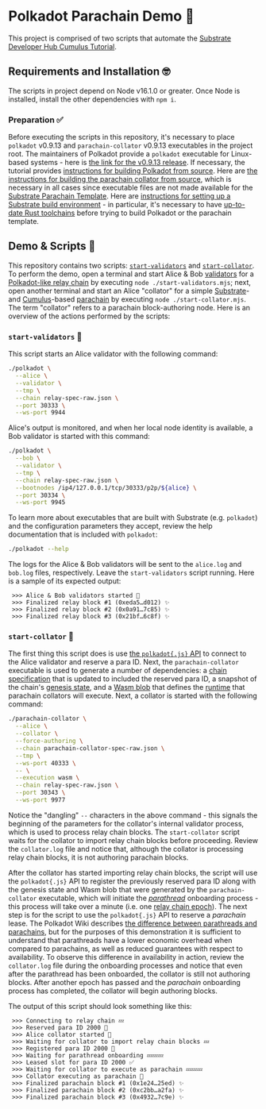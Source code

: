 # Polkadot Parachain Demo 🚀

This project is comprised of two scripts that automate the
[Substrate Developer Hub Cumulus Tutorial](https://docs.substrate.io/tutorials/v3/cumulus/start-relay/).

## Requirements and Installation 🤓

The scripts in project depend on Node v16.1.0 or greater. Once Node is installed, install the other dependencies with
`npm i`.

### Preparation ✅

Before executing the scripts in this repository, it's necessary to place `polkadot` v0.9.13 and `parachain-collator`
v0.9.13 executables in the project root. The maintainers of Polkadot provide a `polkadot` executable for Linux-based
systems - here is
[the link for the v0.9.13 release](https://github.com/paritytech/polkadot/releases/download/v0.9.13/polkadot). If
necessary, the tutorial provides
[instructions for building Polkadot from source](https://docs.substrate.io/tutorials/v3/cumulus/start-relay/#building-the-relay-chain-node).
Here are
[the instructions for building the parachain collator from source](https://docs.substrate.io/tutorials/v3/cumulus/start-relay/#building-the-parachain-template),
which is necessary in all cases since executable files are not made available for the
[Substrate Parachain Template](https://github.com/substrate-developer-hub/substrate-parachain-template/). Here are
[instructions for setting up a Substrate build environment](https://github.com/substrate-developer-hub/substrate-node-template/blob/main/docs/rust-setup.md) -
in particular, it's necessary to have
[up-to-date Rust toolchains](https://github.com/substrate-developer-hub/substrate-node-template/blob/main/docs/rust-setup.md#rust-developer-environment)
before trying to build Polkadot or the parachain template.

## Demo & Scripts 🎥

This repository contains two scripts: [`start-validators`](start-validators.mjs) and
[`start-collator`](start-collator.mjs). To perform the demo, open a terminal and start Alice & Bob
[validators](https://docs.substrate.io/v3/getting-started/glossary/#validator) for a
[Polkadot-like relay chain](https://wiki.polkadot.network/docs/learn-architecture) by executing
`node ./start-validators.mjs`; next, open another terminal and start an Alice "collator" for a simple
[Substrate](https://substrate.io/)- and [Cumulus](https://github.com/paritytech/cumulus)-based
[parachain](https://wiki.polkadot.network/docs/glossary#parachain) by executing `node ./start-collator.mjs`. The term
"collator" refers to a parachain block-authoring node. Here is an overview of the actions performed by the scripts:

### `start-validators` 👯

This script starts an Alice validator with the following command:

```sh
./polkadot \
  --alice \
  --validator \
  --tmp \
  --chain relay-spec-raw.json \
  --port 30333 \
  --ws-port 9944
```

Alice's output is monitored, and when her local node identity is available, a Bob validator is started with this
command:

```sh
./polkadot \
  --bob \
  --validator \
  --tmp \
  --chain relay-spec-raw.json \
  --bootnodes /ip4/127.0.0.1/tcp/30333/p2p/${alice} \
  --port 30334 \
  --ws-port 9945
```

To learn more about executables that are built with Substrate (e.g. `polkadot`) and the configuration parameters they
accept, review the help documentation that is included with `polkadot`:

```sh
./polkadot --help
```

The logs for the Alice & Bob validators will be sent to the `alice.log` and `bob.log` files, respectively. Leave the
`start-validators` script running. Here is a sample of its expected output:

```
 >>> Alice & Bob validators started 👯
 >>> Finalized relay block #1 (0xeda5…d012) ✨
 >>> Finalized relay block #2 (0x0a91…7c85) ✨
 >>> Finalized relay block #3 (0x21bf…6c8f) ✨
```

### `start-collator` 💃

The first thing this script does is use [the `polkadot{.js}` API](https://polkadot.js.org/docs/api) to connect to the
Alice validator and reserve a para ID. Next, the `parachain-collator` executable is used to generate a number of
dependencies: a [chain specification](https://docs.substrate.io/v3/runtime/chain-specs/) that is updated to included the
reserved para ID, a snapshot of the chain's
[genesis state](https://docs.substrate.io/v3/getting-started/glossary/#genesis-configuration), and a
[Wasm blob](https://docs.substrate.io/v3/getting-started/glossary/#webassembly-wasm) that defines the
[runtime](https://docs.substrate.io/v3/concepts/runtime/) that parachain collators will execute. Next, a collator is
started with the following command:

```sh
./parachain-collator \
  --alice \
  --collator \
  --force-authoring \
  --chain parachain-collator-spec-raw.json \
  --tmp \
  --ws-port 40333 \
  -- \
  --execution wasm \
  --chain relay-spec-raw.json \
  --port 30343 \
  --ws-port 9977
```

Notice the "dangling" `--` characters in the above command - this signals the beginning of the parameters for the
collator's internal validator process, which is used to process relay chain blocks. The `start-collator` script waits
for the collator to import relay chain blocks before proceeding. Review the `collator.log` file and notice that,
although the collator is processing relay chain blocks, it is not authoring parachain blocks.

After the collator has started importing relay chain blocks, the script will use the `polkadot{.js}` API to register the
previously reserved para ID along with the genesis state and Wasm blob that were generated by the `parachain-collator`
executable, which will initiate the [_parathread_](https://wiki.polkadot.network/docs/learn-parathreads) onboarding
process - this process will take over a minute (i.e. one
[relay chain epoch](https://wiki.polkadot.network/docs/glossary#epoch)). The next step is for the script to use the
`polkadot{.js}` API to reserve a _parachain_ lease. The Polkadot Wiki describes
[the difference between parathreads and parachains](https://wiki.polkadot.network/docs/build-build-with-polkadot#parachains--parathreads),
but for the purposes of this demonstration it is sufficient to understand that parathreads have a lower economic
overhead when compared to parachains, as well as reduced guarantees with respect to availability. To observe this
difference in availability in action, review the `collator.log` file during the onboarding processes and notice that
even after the parathread has been onboarded, the collator is still not authoring blocks. After another epoch has passed
and the _parachain_ onboarding process has completed, the collator will begin authoring blocks.

The output of this script should look something like this:

```
 >>> Connecting to relay chain 💤
 >>> Reserved para ID 2000 🔏
 >>> Alice collator started 💃
 >>> Waiting for collator to import relay chain blocks 💤
 >>> Registered para ID 2000 📝
 >>> Waiting for parathread onboarding 💤💤💤
 >>> Leased slot for para ID 2000 ✅
 >>> Waiting for collator to execute as parachain 💤💤💤
 >>> Collator executing as parachain 🚀
 >>> Finalized parachain block #1 (0x1e24…25ed) ✨
 >>> Finalized parachain block #2 (0xc2bb…a2fa) ✨
 >>> Finalized parachain block #3 (0x4932…7c9e) ✨
```
